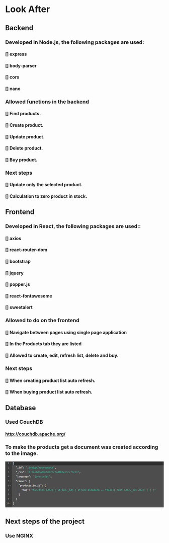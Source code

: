 <h1> Look After </h1>

<h2>Backend</h2>
<h3>Developed in Node.js, the following packages are used:</h3>
<h4>[] express</h4>
<h4>[] body-parser</h4>
<h4>[] cors</h4>
<h4>[] nano</h4>
<h3>Allowed functions in the backend</h3>
<h4> [] Find products. </ h4>
<h4> [] Create product. </ h4>
<h4> [] Update product. </ h4>
<h4> [] Delete product. </ h4>
<h4> [] Buy product. </ h4>
<h3>Next steps</h3>
<h4> [] Update only the selected product. </ h4>
<h4> [] Calculation to zero product in stock. </ h4>
<h2>Frontend</h2>
<h3>Developed in React, the following packages are used::</h3>
<h4>[] axios</h4>
<h4>[] react-router-dom</h4>
<h4>[] bootstrap</h4>
<h4>[] jquery</h4>
<h4>[] popper.js</h4>
<h4>[] react-fontawesome</h4>
<h4>[] sweetalert</h4>
<h3>Allowed to do on the frontend</h3>
<h4>[] Navigate between pages using single page application</h4>
<h4>[] In the Products tab they are listed</h4>
<h4>[] Allowed to create, edit, refresh list, delete and buy.</h4>
<h3>Next steps</h3>
<h4> [] When creating product list auto refresh. </ h4>
<h4> [] When buying product list auto refresh. </ h4>
<h2> Database </h2>
<h3>Used CouchDB</h3>
<h4><a href='http://couchdb.apache.org/' target='_blank'>http://couchdb.apache.org/</a></h4>
<h3>To make the products get a document was created according to the image.</h3>
<img src="/frontend/src/assets/img/mydoc.png">
<h2>Next steps of the project</h2>
<h3>Use NGINX</h3>
